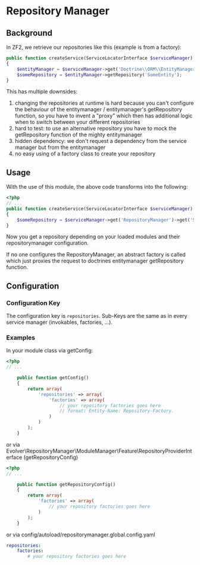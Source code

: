 # Repository Manager

## Background

In ZF2, we retrieve our repositories like this (example is from a factory):

```php
public function createService(ServiceLocatorInterface $serviceManager)
{
    $entityManager = $serviceManager->get('Doctrine\\ORM\\EntityManager');
    $someRepository = $entityManager->getRepository('SomeEntity');
}
```

This has multiple downsides:
1. changing the repositories at runtime is hard because you can't configure the behaviour of the
entitymanager / entitymanager's getRepository function, so you have to invent a "proxy"
which then has additional logic when to switch between your different repositories
2. hard to test: to use an alternative repository you have to mock the getRepository function of the mighty entitymanager
3. hidden dependency: we don't request a dependency from the service manager but from the entitymanager
4. no easy using of a factory class to create your repository

## Usage

With the use of this module, the above code transforms into the following:

```php
<?php
// ...
public function createService(ServiceLocatorInterface $serviceManager)
{
    $someRepository = $serviceManager->get('RepositoryManager')->get('SomeEntity');
}
```

Now you get a repository depending on your loaded modules and their repositorymanager configuration.

If no one configures the RepositoryManager, an abstract factory is called which just proxies the request to doctrines
entitymanager getRepository function.

## Configuration

### Configuration Key
The configuration key is `repositories`. Sub-Keys are the same as in every service manager (invokables, factories, ...).

### Examples

In your module class via getConfig:
```php
<?php
// ...

    public function getConfig()
    {
        return array(
            'repositories' => array(
                'factories' => array(
                    // your repository factories goes here
                    // format: Entity-Name: Repository-Factory.
                )
            )
        );
    }
```

or via Evolver\RepositoryManager\ModuleManager\Feature\RepositoryProviderInterface (getRepositoryConfig)

```php
<?php
// ...

    public function getRepositoryConfig()
    {
        return array(
            'factories' => array(
                // your repository factories goes here
            )
        );
    }
```

or via config/autoload/repositorymanager.global.config.yaml

```yaml
repositories:
    factories:
        # your repository factories goes here
```
